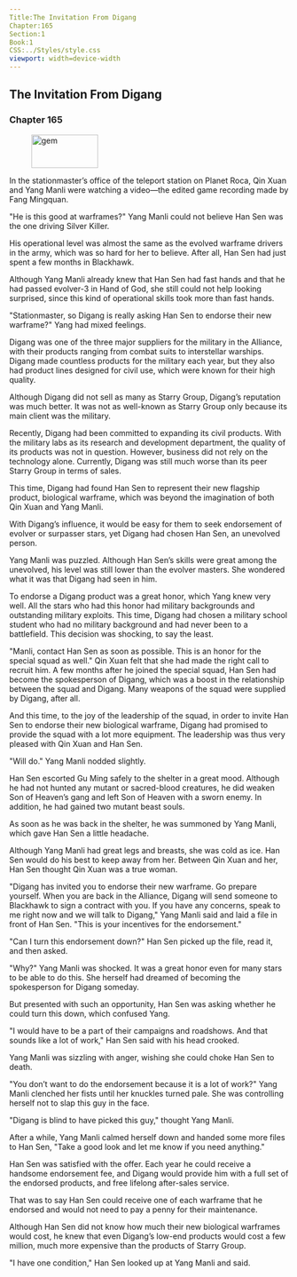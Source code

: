 ```yaml
---
Title:The Invitation From Digang 
Chapter:165 
Section:1 
Book:1 
CSS:../Styles/style.css 
viewport: width=device-width
---
```

  
## The Invitation From Digang
### Chapter 165
  
<figure>
	<img src="../Images/gem.gif" alt="gem" id="gem" width="120" height="60" />
</figure>
  

  
In the stationmaster’s office of the teleport station on Planet Roca, Qin Xuan and Yang Manli were watching a video—the edited game recording made by Fang Mingquan.

"He is this good at warframes?" Yang Manli could not believe Han Sen was the one driving Silver Killer.

His operational level was almost the same as the evolved warframe drivers in the army, which was so hard for her to believe. After all, Han Sen had just spent a few months in Blackhawk.

Although Yang Manli already knew that Han Sen had fast hands and that he had passed evolver-3 in Hand of God, she still could not help looking surprised, since this kind of operational skills took more than fast hands.

"Stationmaster, so Digang is really asking Han Sen to endorse their new warframe?" Yang had mixed feelings.

Digang was one of the three major suppliers for the military in the Alliance, with their products ranging from combat suits to interstellar warships. Digang made countless products for the military each year, but they also had product lines designed for civil use, which were known for their high quality.

Although Digang did not sell as many as Starry Group, Digang’s reputation was much better. It was not as well-known as Starry Group only because its main client was the military.

Recently, Digang had been committed to expanding its civil products. With the military labs as its research and development department, the quality of its products was not in question. However, business did not rely on the technology alone. Currently, Digang was still much worse than its peer Starry Group in terms of sales.

This time, Digang had found Han Sen to represent their new flagship product, biological warframe, which was beyond the imagination of both Qin Xuan and Yang Manli.

With Digang’s influence, it would be easy for them to seek endorsement of evolver or surpasser stars, yet Digang had chosen Han Sen, an unevolved person.

Yang Manli was puzzled. Although Han Sen’s skills were great among the unevolved, his level was still lower than the evolver masters. She wondered what it was that Digang had seen in him.

To endorse a Digang product was a great honor, which Yang knew very well. All the stars who had this honor had military backgrounds and outstanding military exploits. This time, Digang had chosen a military school student who had no military background and had never been to a battlefield. This decision was shocking, to say the least.

"Manli, contact Han Sen as soon as possible. This is an honor for the special squad as well." Qin Xuan felt that she had made the right call to recruit him. A few months after he joined the special squad, Han Sen had become the spokesperson of Digang, which was a boost in the relationship between the squad and Digang. Many weapons of the squad were supplied by Digang, after all.

And this time, to the joy of the leadership of the squad, in order to invite Han Sen to endorse their new biological warframe, Digang had promised to provide the squad with a lot more equipment. The leadership was thus very pleased with Qin Xuan and Han Sen.

"Will do." Yang Manli nodded slightly.

Han Sen escorted Gu Ming safely to the shelter in a great mood. Although he had not hunted any mutant or sacred-blood creatures, he did weaken Son of Heaven’s gang and left Son of Heaven with a sworn enemy. In addition, he had gained two mutant beast souls.

As soon as he was back in the shelter, he was summoned by Yang Manli, which gave Han Sen a little headache.

Although Yang Manli had great legs and breasts, she was cold as ice. Han Sen would do his best to keep away from her. Between Qin Xuan and her, Han Sen thought Qin Xuan was a true woman.

"Digang has invited you to endorse their new warframe. Go prepare yourself. When you are back in the Alliance, Digang will send someone to Blackhawk to sign a contract with you. If you have any concerns, speak to me right now and we will talk to Digang," Yang Manli said and laid a file in front of Han Sen. "This is your incentives for the endorsement."

"Can I turn this endorsement down?" Han Sen picked up the file, read it, and then asked.

"Why?" Yang Manli was shocked. It was a great honor even for many stars to be able to do this. She herself had dreamed of becoming the spokesperson for Digang someday.

But presented with such an opportunity, Han Sen was asking whether he could turn this down, which confused Yang.

"I would have to be a part of their campaigns and roadshows. And that sounds like a lot of work," Han Sen said with his head crooked.

Yang Manli was sizzling with anger, wishing she could choke Han Sen to death.

"You don’t want to do the endorsement because it is a lot of work?" Yang Manli clenched her fists until her knuckles turned pale. She was controlling herself not to slap this guy in the face.

"Digang is blind to have picked this guy," thought Yang Manli.

After a while, Yang Manli calmed herself down and handed some more files to Han Sen, "Take a good look and let me know if you need anything."

Han Sen was satisfied with the offer. Each year he could receive a handsome endorsement fee, and Digang would provide him with a full set of the endorsed products, and free lifelong after-sales service.

That was to say Han Sen could receive one of each warframe that he endorsed and would not need to pay a penny for their maintenance.

Although Han Sen did not know how much their new biological warframes would cost, he knew that even Digang’s low-end products would cost a few million, much more expensive than the products of Starry Group.

"I have one condition," Han Sen looked up at Yang Manli and said.